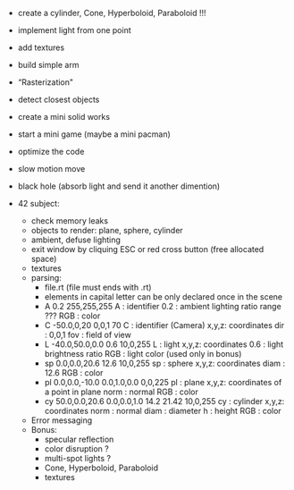 + create a cylinder, Cone, Hyperboloid, Paraboloid !!!
+ implement light from one point
+ add textures
+ build simple arm
+ “Rasterization"

+ detect closest objects
+ create a mini solid works
+ start a mini game (maybe a mini pacman)

+ optimize the code
+ slow motion move
+ black hole (absorb light and send it another dimention)

+ 42 subject:
    - check memory leaks
    - objects to render: plane, sphere, cylinder
    - ambient, defuse lighting
    - exit window by cliquing ESC or red cross button (free allocated space)
    - textures
    - parsing:
        - file.rt (file must ends with .rt)
        - elements in capital letter can be only declared once in the scene
        - A 0.2 255,255,255
            A   : identifier
            0.2 : ambient lighting ratio range ???
            RGB : color
        - C -50.0,0,20  0,0,1   70
            C    : identifier (Camera)
            x,y,z: coordinates
            dir  : 0,0,1
            fov  : field of view
        - L -40.0,50.0,0.0 0.6 10,0,255
            L    : light
            x,y,z: coordinates
            0.6  : light brightness ratio
            RGB  : light color (used only in bonus)
        - sp 0.0,0.0,20.6 12.6 10,0,255
            sp   : sphere
            x,y,z: coordinates
            diam : 12.6
            RGB  : color
        - pl 0.0,0.0,-10.0 0.0,1.0,0.0 0,0,225
            pl   : plane
            x,y,z: coordinates of a point in plane
            norm : normal
            RGB  : color
        - cy 50.0,0.0,20.6 0.0,0.0,1.0 14.2 21.42 10,0,255
            cy   : cylinder
            x,y,z: coordinates
            norm : normal
            diam : diameter
            h    : height
            RGB  : color
    - Error messaging
    - Bonus:
        - specular reflection
        - color disruption ?
        - multi-spot lights ?
        - Cone, Hyperboloid, Paraboloid
        - textures



        